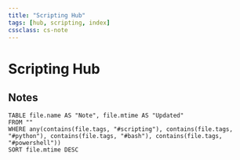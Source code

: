 ```yaml
---
title: "Scripting Hub"
tags: [hub, scripting, index]
cssclass: cs-note
---
```


# Scripting Hub

## Notes
```dataview
TABLE file.name AS "Note", file.mtime AS "Updated"
FROM ""
WHERE any(contains(file.tags, "#scripting"), contains(file.tags, "#python"), contains(file.tags, "#bash"), contains(file.tags, "#powershell"))
SORT file.mtime DESC
```
